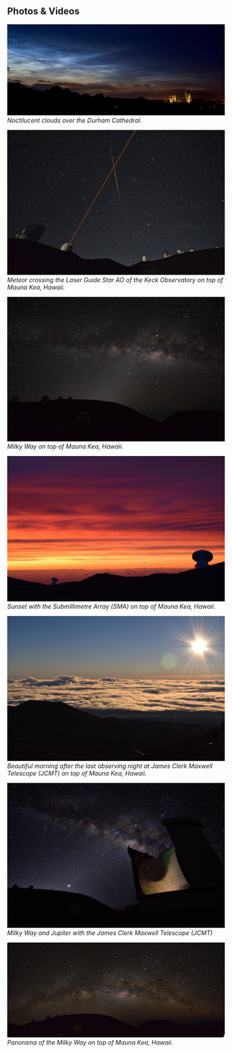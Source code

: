 ## Photos & Videos

[![](Durham_clouds.jpg)](Durham_clouds.jpg)
*Noctilucent clouds over the Durham Cathedral.*

[![](keck_meteor2.jpg)](keck_meteor.jpg)
*Meteor crossing the Laser Guide Star AO of the Keck Observatory on top of Mauna Kea, Hawaii.*

[ ![](mw2.jpg)](mw.JPG)
*Milky Way on top of Mauna Kea, Hawaii.*

[ ![](sunset2.jpg)](sunset.JPG)
*Sunset with the Submillimetre Array (SMA) on top of Mauna Kea, Hawaii.*

[ ![](sunrise2.jpg)](sunrise.JPG)
*Beautiful morning after the last observing night at James Clerk Maxwell Telescope (JCMT) on top of Mauna Kea, Hawaii.*

[ ![](jcmt2.jpg)](jcmt.jpg)
*Milky Way and Jupiter with the James Clerk Maxwell Telescope (JCMT)*

[ ![](full_mw2.jpg)](full_mw.tif)
*Panorama of the Milky Way on top of Mauna Kea, Hawaii.*
